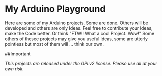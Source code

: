 My Arduino Playground
=====================

Here are some of my Arduino projects.
Some are done. Others will be developed and others are only Ideas.
Feel free to contribute your Ideas, make the Code better.
Or think "FTW!! What a cool Project. Wow!"
Some others of thesee projects may give you useful ideas, some are utterly pointless but most of them will ... think our own.


##Important

*This projects are released under the GPLv2 license. Please use all at your own risk.*

